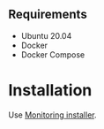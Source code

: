 ## Requirements
* Ubuntu 20.04
* Docker
* Docker Compose

# Installation
Use [Monitoring installer](https://github.com/kokkekpek/monitoring-installer).
